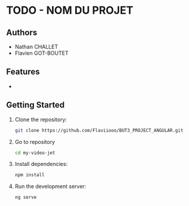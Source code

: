 # TODO - NOM DU PROJET

## Authors

- Nathan CHALLET
- Flavien GOT-BOUTET

## Features

- 

## Getting Started

1. Clone the repository:
    ```bash
    git clone https://github.com/Flaviiooo/BUT3_PROJECT_ANGULAR.git
    ```
2. Go to repository
    ```bash
    cd my-video-jet
    ```
3. Install dependencies:
    ```bash
    npm install
    ```
4. Run the development server:
    ```bash
    ng serve
    ```


